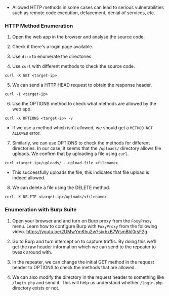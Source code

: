 
- Allowed HTTP methods in some cases can lead to serious vulnerabilities such as remote code execution, defacement, denial of services, etc.

### HTTP Method Enumeration

1. Open the web app in the browser and analyse the source code. 

2. Check if there's a login page available. 

3. Use `dirb` to enumerate the directories. 

4. Use `curl` with different methods to check the source code.
```
curl -X GET <target-ip>
```

5. We can send a HTTP HEAD request to obtain the response header. 
```
curl -I <target-ip>
```

6. Use the OPTIONS method to check what methods are allowed by the web app.
```
curl -X OPTIONS <target-ip> -v
```
- If we use a method which isn't allowed, we should get a `METHOD NOT ALLOWED` error.

7. Similarly, we can use OPTIONS to check the methods for different directories. In our case, it seems that the `/uploads/` directory allows file uploads. We confirm that by uploading a file using `curl`.
```
curl <target-ip>/uploads/ --upload-file <filename>
```
- This successfully uploads the file, this indicates that file upload is indeed allowed.

8. We can delete a file using the DELETE method.
```
curl -X DELETE <target-ip>/uploads/<filename>
```

### Enumeration with Burp Suite

1. Open your browser and and turn on Burp proxy from the `FoxyProxy` menu. Learn how to configure Burp with `FoxyProxy` from the following video.
https://youtu.be/2UMwYmKhu2w?si=hxB7WsmBbl0rsF2g

2. Go to Burp and turn intercept on to capture traffic. By doing this we'll get the raw header information which we can send to the repeater to tweak around with.

3. In the repeater, we can change the initial GET method in the request header to OPTIONS to check the methods that are allowed.

4. We can also modify the directory in the request header to something like `/login.php` and send it. This will help us understand whether `/login.php` directory exists or not.
